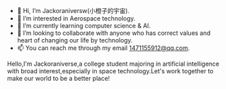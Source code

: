 - 👋 Hi, I’m Jackoraniversw(小橙子的宇宙).
- 👀 I’m interested in Aerospace technology.
- 🌱 I’m currently learning computer science & AI.
- 💞️ I’m looking to collaborate with anyone who has correct values and heart of changing our life by technology.
- 📫 You can reach me through my email 1471155912@qq.com.

<!---
1471155912/1471155912 is a ✨ special ✨ repository because its `README.md` (this file) appears on your GitHub profile.
You can click the Preview link to take a look at your changes.
--->
Hello,I'm Jackoraniverse,a college student majoring in artificial intelligence with broad interest,especially in space technology.Let's work together to make our world to be a better place! 
